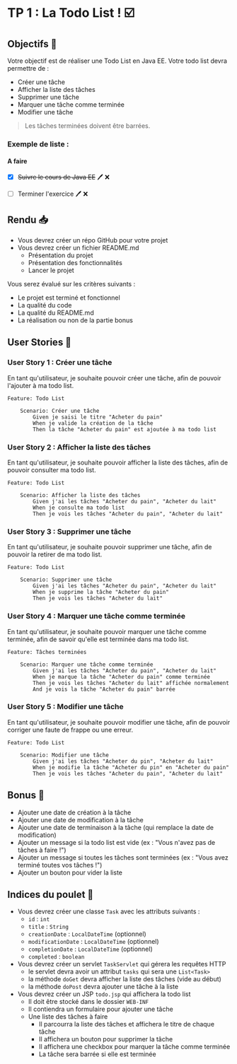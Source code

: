 # TP 1 : La Todo List ! ☑️

## Objectifs 🎯

Votre objectif est de réaliser une Todo List en Java EE.
Votre todo list devra permettre de :
- Créer une tâche
- Afficher la liste des tâches
- Supprimer une tâche
- Marquer une tâche comme terminée
- Modifier une tâche

> Les tâches terminées doivent être barrées.

### Exemple de liste : 

#### A faire

- [x] ~~Suivre le cours de Java EE~~ 🖊️ ❌
- [ ] Terminer l'exercice 🖊️ ❌


## Rendu 📥

- Vous devrez créer un répo GitHub pour votre projet
- Vous devrez créer un fichier README.md
    - Présentation du projet
    - Présentation des fonctionnalités
    - Lancer le projet

Vous serez évalué sur les critères suivants :
- Le projet est terminé et fonctionnel
- La qualité du code
- La qualité du README.md
- La réalisation ou non de la partie bonus

## User Stories 📝

### User Story 1 : Créer une tâche

En tant qu'utilisateur,
je souhaite pouvoir créer une tâche,
afin de pouvoir l'ajouter à ma todo list.

```gherkin
Feature: Todo List

    Scenario: Créer une tâche
        Given je saisi le titre "Acheter du pain"
        When je valide la création de la tâche
        Then la tâche "Acheter du pain" est ajoutée à ma todo list
```

### User Story 2 : Afficher la liste des tâches

En tant qu'utilisateur,
je souhaite pouvoir afficher la liste des tâches,
afin de pouvoir consulter ma todo list.

```gherkin
Feature: Todo List

    Scenario: Afficher la liste des tâches
        Given j'ai les tâches "Acheter du pain", "Acheter du lait"
        When je consulte ma todo list
        Then je vois les tâches "Acheter du pain", "Acheter du lait"
```

### User Story 3 : Supprimer une tâche

En tant qu'utilisateur,
je souhaite pouvoir supprimer une tâche,
afin de pouvoir la retirer de ma todo list.

```gherkin
Feature: Todo List

    Scenario: Supprimer une tâche
        Given j'ai les tâches "Acheter du pain", "Acheter du lait"
        When je supprime la tâche "Acheter du pain"
        Then je vois les tâches "Acheter du lait"
```

### User Story 4 : Marquer une tâche comme terminée

En tant qu'utilisateur,
je souhaite pouvoir marquer une tâche comme terminée,
afin de savoir qu'elle est terminée dans ma todo list.

```gherkin
Feature: Tâches terminées

    Scenario: Marquer une tâche comme terminée
        Given j'ai les tâches "Acheter du pain", "Acheter du lait"
        When je marque la tâche "Acheter du pain" comme terminée
        Then je vois les tâches "Acheter du lait" affichée normalement
        And je vois la tâche "Acheter du pain" barrée
```

### User Story 5 : Modifier une tâche

En tant qu'utilisateur,
je souhaite pouvoir modifier une tâche,
afin de pouvoir corriger une faute de frappe ou une erreur.

```gherkin
Feature: Todo List

    Scenario: Modifier une tâche
        Given j'ai les tâches "Acheter du pin", "Acheter du lait"
        When je modifie la tâche "Acheter du pin" en "Acheter du pain"
        Then je vois les tâches "Acheter du pain", "Acheter du lait"
```

## Bonus 🎁

- Ajouter une date de création à la tâche
- Ajouter une date de modification à la tâche
- Ajouter une date de terminaison à la tâche (qui remplace la date de modification)
- Ajouter un message si la todo list est vide (ex : "Vous n'avez pas de tâches à faire !")
- Ajouter un message si toutes les tâches sont terminées (ex : "Vous avez terminé toutes vos tâches !") 
- Ajouter un bouton pour vider la liste

## Indices du poulet 🐥

- Vous devrez créer une classe `Task` avec les attributs suivants :
    - `id` : `int`
    - `title` : `String`
    - `creationDate` : `LocalDateTime` (optionnel)
    - `modificationDate` : `LocalDateTime` (optionnel)
    - `completionDate` : `LocalDateTime` (optionnel)
    - `completed` : `boolean`
- Vous devrez créer un servlet `TaskServlet` qui gérera les requêtes HTTP
    - le servlet devra avoir un attribut `tasks` qui sera une `List<Task>`
    - la méthode `doGet` devra afficher la liste des tâches (vide au début)
    - la méthode `doPost` devra ajouter une tâche à la liste
- Vous devrez créer un JSP `todo.jsp` qui affichera la todo list
    - Il doit être stocké dans le dossier `WEB-INF`
    - Il contiendra un formulaire pour ajouter une tâche
    - Une liste des tâches à faire
        - Il parcourra la liste des tâches et affichera le titre de chaque tâche
        - Il affichera un bouton pour supprimer la tâche
        - Il affichera une checkbox pour marquer la tâche comme terminée
        - La tâche sera barrée si elle est terminée
